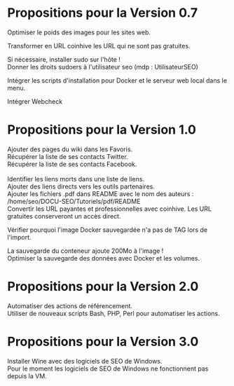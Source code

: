 # Propositions pour la Version 0.7
Optimiser le poids des images pour les sites web.<br/>

Transformer en URL coinhive les URL qui ne sont pas gratuites.<br/>

Si nécessaire, installer sudo sur l'hôte !<br/>
Donner les droits sudoers à l'utilisateur seo (mdp : UtilisateurSEO)<br/>

Intégrer les scripts d'installation pour Docker et le serveur web local dans le menu.<br/>

Intégrer Webcheck
# Propositions pour la Version 1.0
Ajouter des pages du wiki dans les Favoris.<br/>
Récupérer la liste de ses contacts Twitter.<br/>
Récupérer la liste de ses contacts Facebook.<br/><br/>
Identifier les liens morts dans une liste de liens.<br/>
Ajouter des liens directs vers les outils partenaires.<br/>
Ajouter les fichiers .pdf dans README avec le nom des auteurs : /home/seo/DOCU-SEO/Tutoriels/pdf/README<br/>
Convertir les URL payantes et professionnelles avec coinhive. Les URL gratuites conserveront un accès direct.<br/>

Vérifier pourquoi l'image Docker sauvegardée n'a pas de TAG lors de l'import.<br/>

La sauvegarde du conteneur ajoute 200Mo à l'image !<br/>
Optimiser la sauvegarde des données avec Docker et les volumes.

# Propositions pour la Version 2.0
Automatiser des actions de référencement.<br/>
Utiliser de nouveaux scripts Bash, PHP, Perl pour automatiser les actions.

# Propositions pour la Version 3.0
Installer Wine avec des logiciels de SEO de Windows.<br/>
Pour le moment les logiciels de SEO de Windows ne fonctionnent pas depuis la VM.
